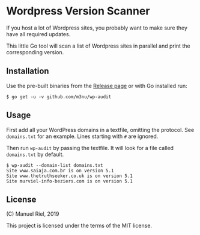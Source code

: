 # Wordpress Version Scanner

If you host a lot of Wordpress sites, you probably want to make sure they have all required updates.

This little Go tool will scan a list of Wordpress sites in parallel and print the corresponding version.

## Installation
Use the pre-built binaries from the [Release page](https://github.com/m3nu/wp-audit/releases) or with Go installed run:

`$ go get -u -v github.com/m3nu/wp-audit`

## Usage
First add all your WordPress domains in a textfile, omitting the protocol. See `domains.txt` for an example. Lines starting with `#` are ignored.

Then run `wp-audit` by passing the textfile. It will look for a file called `domains.txt` by default.

```
$ wp-audit --domain-list domains.txt
Site www.saiaja.com.br is on version 5.1
Site www.thetruthseeker.co.uk is on version 5.1
Site murviel-info-beziers.com is on version 5.1
```

## License
(C) Manuel Riel, 2019

This project is licensed under the terms of the MIT license.

